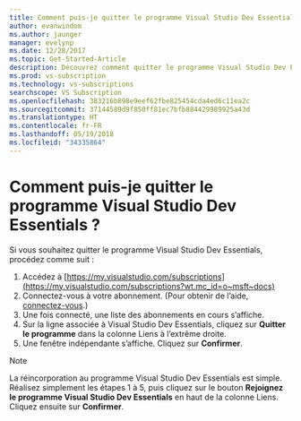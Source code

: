 ```yaml
---
title: Comment puis-je quitter le programme Visual Studio Dev Essentials ? | Microsoft Docs
author: evanwindom
ms.author: jaunger
manager: evelynp
ms.date: 12/28/2017
ms.topic: Get-Started-Article
description: Découvrez comment quitter le programme Visual Studio Dev Essentials
ms.prod: vs-subscription
ms.technology: vs-subscriptions
searchscope: VS Subscription
ms.openlocfilehash: 383216b898e9eef62fbe825454cda4ed6c11ea2c
ms.sourcegitcommit: 37144589d9f850ff81ec7bfb884429989925a43d
ms.translationtype: HT
ms.contentlocale: fr-FR
ms.lasthandoff: 05/19/2018
ms.locfileid: "34335864"
---
```

# <a name="how-do-i-leave-the-visual-studio-dev-essentials-program"></a>Comment puis-je quitter le programme Visual Studio Dev Essentials ? 

Si vous souhaitez quitter le programme Visual Studio Dev Essentials, procédez comme suit :

1. Accédez à [https://my.visualstudio.com/subscriptions](https://my.visualstudio.com/subscriptions?wt.mc_id=o~msft~docs)
2. Connectez-vous à votre abonnement.  (Pour obtenir de l’aide, [connectez-vous](signing-in.md).)
3. Une fois connecté, une liste des abonnements en cours s’affiche.
4. Sur la ligne associée à Visual Studio Dev Essentials, cliquez sur **Quitter le programme** dans la colonne Liens à l’extrême droite.
5. Une fenêtre indépendante s’affiche. Cliquez sur **Confirmer**. 

> [!NOTE]  
> La réincorporation au programme Visual Studio Dev Essentials est simple.  Réalisez simplement les étapes 1 à 5, puis cliquez sur le bouton **Rejoignez le programme Visual Studio Dev Essentials** en haut de la colonne Liens. Cliquez ensuite sur **Confirmer**.  


